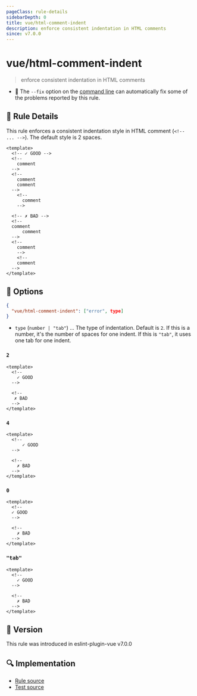 ```yaml
---
pageClass: rule-details
sidebarDepth: 0
title: vue/html-comment-indent
description: enforce consistent indentation in HTML comments
since: v7.0.0
---
```


# vue/html-comment-indent

> enforce consistent indentation in HTML comments

- :wrench: The `--fix` option on the [command line](https://eslint.org/docs/user-guide/command-line-interface#fixing-problems) can automatically fix some of the problems reported by this rule.

## :book: Rule Details

This rule enforces a consistent indentation style in HTML comment (`<!-- ... -->`). The default style is 2 spaces.

<eslint-code-block fix :rules="{'vue/html-comment-indent': ['error']}">

```vue
<template>
  <!-- ✓ GOOD -->
  <!--
    comment
  -->
  <!--
    comment
    comment
  -->
    <!--
      comment
    -->

  <!-- ✗ BAD -->
  <!--
  comment
      comment
  -->
  <!--
    comment
    -->
    <!--
    comment
  -->
</template>
```

</eslint-code-block>

## :wrench: Options

```json
{
  "vue/html-comment-indent": ["error", type]
}
```

- `type` (`number | "tab"`) ... The type of indentation. Default is `2`. If this is a number, it's the number of spaces for one indent. If this is `"tab"`, it uses one tab for one indent.

### `2`

<eslint-code-block fix :rules="{'vue/html-comment-indent': ['error', 2]}">

```vue
<template>
  <!--
    ✓ GOOD
  -->

  <!--
   ✗ BAD
  -->
</template>
```

</eslint-code-block>

### `4`

<eslint-code-block fix :rules="{'vue/html-comment-indent': ['error', 4]}">

```vue
<template>
  <!--
      ✓ GOOD
  -->

  <!--
    ✗ BAD
  -->
</template>
```

</eslint-code-block>

### `0`

<eslint-code-block fix :rules="{'vue/html-comment-indent': ['error', 0]}">

```vue
<template>
  <!--
  ✓ GOOD
  -->

  <!--
    ✗ BAD
  -->
</template>
```

</eslint-code-block>

### `"tab"`

<eslint-code-block fix :rules="{'vue/html-comment-indent': ['error', 'tab']}">

```vue
<template>
  <!--
  	✓ GOOD
  -->

  <!--
    ✗ BAD
  -->
</template>
```

</eslint-code-block>

## :rocket: Version

This rule was introduced in eslint-plugin-vue v7.0.0

## :mag: Implementation

- [Rule source](https://github.com/vuejs/eslint-plugin-vue/blob/master/lib/rules/html-comment-indent.js)
- [Test source](https://github.com/vuejs/eslint-plugin-vue/blob/master/tests/lib/rules/html-comment-indent.js)
